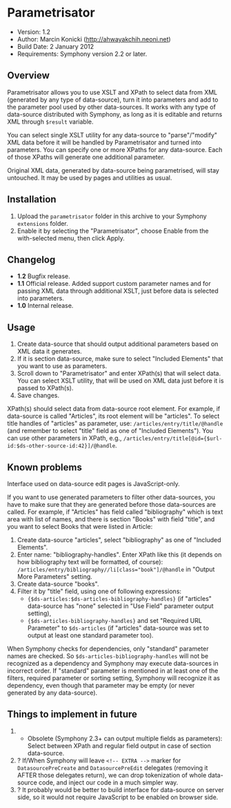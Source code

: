# Parametrisator

- Version: 1.2
- Author: Marcin Konicki (http://ahwayakchih.neoni.net)
- Build Date: 2 January 2012
- Requirements: Symphony version 2.2 or later.


## Overview

Parametrisator allows you to use XSLT and XPath to select data from XML (generated by any type of data-source), turn it into parameters and add to the parameter pool used by other data-sources.
It works with any type of data-source distributed with Symphony, as long as it is editable and returns XML through `$result` variable.

You can select single XSLT utility for any data-source to "parse"/"modify" XML data before it will be handled by Parametrisator and turned into parameters.
You can specify one or more XPaths for any data-source. Each of those XPaths will generate one additional parameter.

Original XML data, generated by data-source being parametrised, will stay untouched. It may be used by pages and utilities as usual.


## Installation

1. Upload the `parametrisator` folder in this archive to your Symphony `extensions` folder.
2. Enable it by selecting the "Parametrisator", choose Enable from the with-selected menu, then click Apply.


## Changelog

- **1.2** Bugfix release.
- **1.1** Official release. Added support custom parameter names and for passing XML data through additional XSLT, just before data is selected into parameters.
- **1.0** Internal release.


## Usage

1. Create data-source that should output additional parameters based on XML data it generates.
2. If it is section data-source, make sure to select "Included Elements" that you want to use as parameters.
3. Scroll down to "Parametrisator" and enter XPath(s) that will select data. You can select XSLT utility, that will be used on XML data just before it is passed to XPath(s).
4. Save changes.

XPath(s) should select data from data-source root element. For example, if data-source is called "Articles", its root element will be "articles".
To select title handles of "articles" as parameter, use: `/articles/entry/title/@handle` (and remember to select "title" field as one of "Included Elements").
You can use other parameters in XPath, e.g., `/articles/entry/title[@id={$url-id:$ds-other-source-id:42}]/@handle`.


## Known problems

Interface used on data-source edit pages is JavaScript-only.

If you want to use generated parameters to filter other data-sources, you have to make sure that they are generated before those data-sources are called.
For example, if "Articles" has field called "bibliography" which is text area with list of names, and there is section "Books" with field "title", and you want to select Books that were listed in Article:

1. Create data-source "articles", select "bibliography" as one of "Included Elements".
2. Enter name: "bibliography-handles". Enter XPath like this (it depends on how bibliography text will be formatted, of course): `/articles/entry/bibliography//li[class="book"]/@handle` in "Output More Parameters" setting.
3. Create data-source "books".
4. Filter it by "title" field, using one of following expressions:
   * `{$ds-articles:$ds-articles-bibliography-handles}` (if "articles" data-source has "none" selected in "Use Field" parameter output setting),
   * `{$ds-articles-bibliography-handles}` and set "Required URL Parameter" to `$ds-articles` (if "articles" data-source was set to output at least one standard parameter too).

When Symphony checks for dependencies, only "standard" parameter names are checked. So `$ds-articles-bibliography-handles` will not be recognized as a dependency and Symphony may execute data-sources in incorrect order.
If "standard" parameter is mentioned in at least one of the filters, required parameter or sorting setting, Symphony will recognize it as dependency, even though that parameter may be empty (or never generated by any data-source).


## Things to implement in future

1. - Obsolete (Symphony 2.3+ can output multiple fields as parameters): Select between XPath and regular field output in case of section data-source.
2. ? If/When Symphony will leave `<!-- EXTRA -->` marker for `DatasourcePreCreate` and `DatasourcePreEdit` delegates (removing it AFTER those delegates return), we can drop tokenization of whole data-source code, and inject our code in a much simpler way.
3. ? It probably would be better to build interface for data-source on server side, so it would not require JavaScript to be enabled on browser side.
